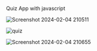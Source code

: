 Quiz App with javascript


![Screenshot 2024-02-04 210511](https://github.com/Hadis-jamali/Quiz-app/assets/132214893/29299010-40d4-42a9-9cdf-7a1005aae006)

![quiz](https://github.com/Hadis-jamali/Quiz-app/assets/132214893/5f34daec-be5b-493a-a879-06354a283436)


![Screenshot 2024-02-04 210655](https://github.com/Hadis-jamali/Quiz-app/assets/132214893/e9a446be-55de-468c-ba11-9a3b31a64ea9)
